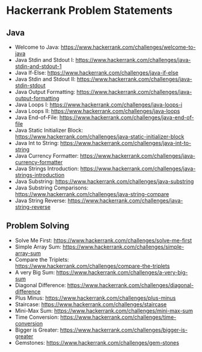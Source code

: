 # Hackerrank Problem Statements
 ## Java
  - Welcome to Java: https://www.hackerrank.com/challenges/welcome-to-java
  - Java Stdin and Stdout I: https://www.hackerrank.com/challenges/java-stdin-and-stdout-1
  - Java If-Else: https://www.hackerrank.com/challenges/java-if-else
  - Java Stdin and Stdout II: https://www.hackerrank.com/challenges/java-stdin-stdout
  - Java Output Formatting: https://www.hackerrank.com/challenges/java-output-formatting
  - Java Loops I: https://www.hackerrank.com/challenges/java-loops-i
  - Java Loops II: https://www.hackerrank.com/challenges/java-loops
  - Java End-of-File: https://www.hackerrank.com/challenges/java-end-of-file
  - Java Static Initializer Block: https://www.hackerrank.com/challenges/java-static-initializer-block
  - Java Int to String: https://www.hackerrank.com/challenges/java-int-to-string
  - Java Currency Formatter: https://www.hackerrank.com/challenges/java-currency-formatter
  - Java Strings Introduction: https://www.hackerrank.com/challenges/java-strings-introduction
  - Java Substring: https://www.hackerrank.com/challenges/java-substring
  - Java Substring Comparisons: https://www.hackerrank.com/challenges/java-string-compare
  - Java String Reverse: https://www.hackerrank.com/challenges/java-string-reverse
  
  ## Problem Solving
  - Solve Me First: https://www.hackerrank.com/challenges/solve-me-first
  - Simple Array Sum: https://www.hackerrank.com/challenges/simple-array-sum
  - Compare the Triplets: https://www.hackerrank.com/challenges/compare-the-triplets
  - A very Big Sum: https://www.hackerrank.com/challenges/a-very-big-sum
  - Diagonal Difference: https://www.hackerrank.com/challenges/diagonal-difference
  - Plus Minus: https://www.hackerrank.com/challenges/plus-minus
  - Staircase: https://www.hackerrank.com/challenges/staircase
  - Mini-Max Sum: https://www.hackerrank.com/challenges/mini-max-sum
  - Time Conversion: https://www.hackerrank.com/challenges/time-conversion
  - Bigger is Greater: https://www.hackerrank.com/challenges/bigger-is-greater
  - Gemstones: https://www.hackerrank.com/challenges/gem-stones
